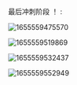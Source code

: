 最后冲刺阶段 ！ :




![1655559475570](https://user-images.githubusercontent.com/68007558/174440154-40c11449-9878-40ab-b8ae-bc2956684fcf.png)

![1655559519869](https://user-images.githubusercontent.com/68007558/174440178-03ad030b-95b7-4ad3-bf8b-68cbe6e0b8ab.png)


![1655559532437](https://user-images.githubusercontent.com/68007558/174440186-dcf2eed8-1a56-46a0-9af2-cd14c9d5da79.png)



![1655559552949](https://user-images.githubusercontent.com/68007558/174440196-4d9156fa-f0b7-4a25-a40b-c9192016d971.png)




